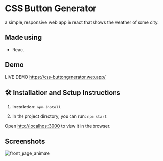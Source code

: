 # CSS Button Generator

a simple, responsive, web app in react that shows the weather of some city.



## Made using
- React

## Demo

LIVE DEMO https://css-buttongenerator.web.app/



## 🛠 Installation and Setup Instructions

1. Installation: `npm install`

2. In the project directory, you can run: `npm start`

Open [http://localhost:3000](http://localhost:3000) to view it in the browser.


## Screenshots

![front_page_animate](https://i.imgur.com/1LJKBW0.png)



